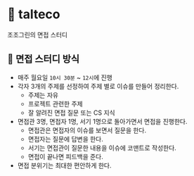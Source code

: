 # 📝 talteco
조조그린의 면접 스터디

## 📌 면접 스터디 방식
- 매주 월요일 `10시 30분` ~ `12시`에 진행
- 각자 3개의 주제를 선정하여 주제 별로 이슈를 만들어 정리한다.
  - 주제는 자유
  - 프로젝트 관련한 주제
  - 잘 알려진 면접 질문 또는 CS 지식
- 면접관 3명, 면접자 1명, 서기 1명으로 돌아가면서 면접을 진행한다.
  - 면접관은 면접자의 이슈를 보면서 질문을 한다.
  - 면접자는 질문에 답변을 한다.
  - 서기는 면접관이 질문한 내용을 이슈에 코맨트로 작성한다.
  - 면접이 끝나면 피드백을 준다.
- 면접 분위기는 최대한 편안하게 한다.

